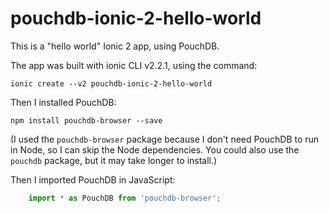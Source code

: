 pouchdb-ionic-2-hello-world
=====================

This is a "hello world" Ionic 2 app, using PouchDB.

The app was built with ionic CLI v2.2.1, using the command:

    ionic create --v2 pouchdb-ionic-2-hello-world

Then I installed PouchDB:

    npm install pouchdb-browser --save

(I used the `pouchdb-browser` package because I don't need PouchDB to run in Node,
so I can skip the Node dependencies. You could also use the `pouchdb` package, but it may take longer to install.)

Then I imported PouchDB in JavaScript:

```js
    import * as PouchDB from 'pouchdb-browser';
```